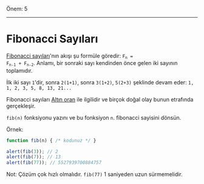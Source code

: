 Önem: 5

---

# Fibonacci Sayıları

[Fibonacci sayıları](https://en.wikipedia.org/wiki/Fibonacci_number)'nın akışı şu formüle göredir: <code>F<sub>n</sub> = F<sub>n-1</sub> + F<sub>n-2</sub></code>. Anlamı, bir sonraki sayı kendinden önce gelen iki sayının toplamıdır.

İlk iki sayı `1`'dir, sonra `2(1+1)`, sonra `3(1+2)`, `5(2+3)` şeklinde devam eder: `1, 1, 2, 3, 5, 8, 13, 21...` 

Fibonacci sayıları [Altın oran](https://en.wikipedia.org/wiki/Golden_ratio) ile ilgilidir ve birçok doğal olay bunun etrafında gerçekleşir.

`fib(n)` fonksiyonu yazını ve bu fonksiyon `n`. fibonacci sayisini dönsün.

Örnek:

```js
function fib(n) { /* kodunuz */ }

alert(fib(3)); // 2
alert(fib(7)); // 13
alert(fib(77)); // 5527939700884757
```

Not: Çözüm çok hızlı olmalıdır. `fib(77)` 1 saniyeden uzun sürmemelidir.
